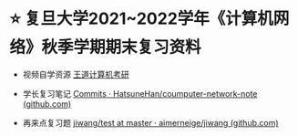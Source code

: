 # :star: 复旦大学2021~2022学年《计算机网络》秋季学期期末复习资料

- 视频自学资源 [王道计算机考研](https://www.bilibili.com/video/BV19E411D78Q?from=search&seid=15031313008683801555&spm_id_from=333.337.0.0)

- 学长复习笔记 [Commits · HatsuneHan/coumputer-network-note (github.com)](https://github.com/HatsuneHan/coumputer-network-note/commits?author=Charles613)

- 再来点复习题 [jiwang/test at master · aimerneige/jiwang (github.com)](https://github.com/aimerneige/jiwang/tree/master/test)

